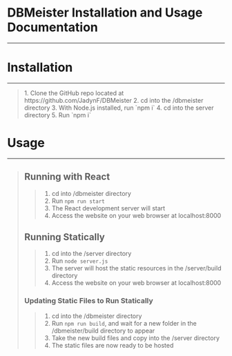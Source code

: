 # DBMeister Installation and Usage Documentation

---

# Installation

---

<blockquote>
1. Clone the GitHub repo located at https://github.com/JadynF/DBMeister
2. cd into the /dbmeister directory
3. With Node.js installed, run `npm i`
4. cd into the server directory
5. Run `npm i`
</blockquote>

# Usage

---

<blockquote>

## Running with React

<blockquote>

1. cd into /dbmeister directory
2. Run `npm run start`
3. The React development server will start
4. Access the website on your web browser at localhost:8000

</blockquote>

## Running Statically

<blockquote>

1. cd into the /server directory
2. Run `node server.js`
3. The server will host the static resources in the /server/build directory
4. Access the website on your web browser at localhost:8000

</blockquote>

### Updating Static Files to Run Statically

<blockquote>

1. cd into the /dbmeister directory
2. Run `npm run build`, and wait for a new folder in the /dbmeister/build directory to appear
3. Take the new build files and copy into the /server directory
4. The static files are now ready to be hosted

</blockquote>

</blockquote>